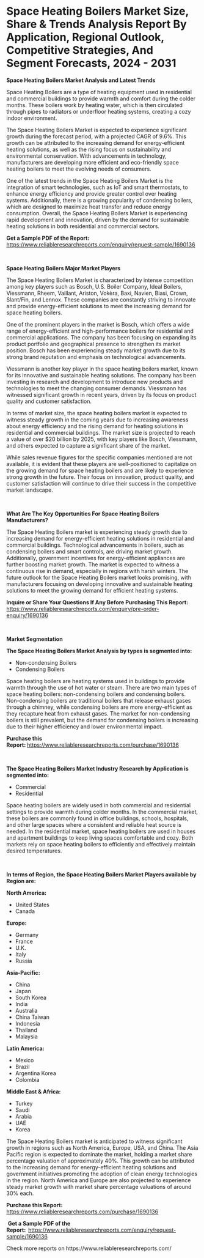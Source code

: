 <p><h1>Space Heating Boilers Market Size, Share & Trends Analysis Report By Application, Regional Outlook, Competitive Strategies, And Segment Forecasts, 2024 - 2031</h1></p><p><strong>Space Heating Boilers Market Analysis and Latest Trends</strong></p>
<p><p>Space Heating Boilers are a type of heating equipment used in residential and commercial buildings to provide warmth and comfort during the colder months. These boilers work by heating water, which is then circulated through pipes to radiators or underfloor heating systems, creating a cozy indoor environment.</p><p>The Space Heating Boilers Market is expected to experience significant growth during the forecast period, with a projected CAGR of 9.6%. This growth can be attributed to the increasing demand for energy-efficient heating solutions, as well as the rising focus on sustainability and environmental conservation. With advancements in technology, manufacturers are developing more efficient and eco-friendly space heating boilers to meet the evolving needs of consumers.</p><p>One of the latest trends in the Space Heating Boilers Market is the integration of smart technologies, such as IoT and smart thermostats, to enhance energy efficiency and provide greater control over heating systems. Additionally, there is a growing popularity of condensing boilers, which are designed to maximize heat transfer and reduce energy consumption. Overall, the Space Heating Boilers Market is experiencing rapid development and innovation, driven by the demand for sustainable heating solutions in both residential and commercial sectors.</p></p>
<p><strong>Get a Sample PDF of the Report:&nbsp;</strong> <a href="https://www.reliableresearchreports.com/enquiry/request-sample/1690136">https://www.reliableresearchreports.com/enquiry/request-sample/1690136</a></p>
<p>&nbsp;</p>
<p><strong>Space Heating Boilers Major Market Players</strong></p>
<p><p>The Space Heating Boilers Market is characterized by intense competition among key players such as Bosch, U.S. Boiler Company, Ideal Boilers, Viessmann, Rheem, Vaillant, Ariston, Vokèra, Baxi, Navien, Biasi, Crown, Slant/Fin, and Lennox. These companies are constantly striving to innovate and provide energy-efficient solutions to meet the increasing demand for space heating boilers.</p><p>One of the prominent players in the market is Bosch, which offers a wide range of energy-efficient and high-performance boilers for residential and commercial applications. The company has been focusing on expanding its product portfolio and geographical presence to strengthen its market position. Bosch has been experiencing steady market growth due to its strong brand reputation and emphasis on technological advancements.</p><p>Viessmann is another key player in the space heating boilers market, known for its innovative and sustainable heating solutions. The company has been investing in research and development to introduce new products and technologies to meet the changing consumer demands. Viessmann has witnessed significant growth in recent years, driven by its focus on product quality and customer satisfaction.</p><p>In terms of market size, the space heating boilers market is expected to witness steady growth in the coming years due to increasing awareness about energy efficiency and the rising demand for heating solutions in residential and commercial buildings. The market size is projected to reach a value of over $20 billion by 2025, with key players like Bosch, Viessmann, and others expected to capture a significant share of the market.</p><p>While sales revenue figures for the specific companies mentioned are not available, it is evident that these players are well-positioned to capitalize on the growing demand for space heating boilers and are likely to experience strong growth in the future. Their focus on innovation, product quality, and customer satisfaction will continue to drive their success in the competitive market landscape.</p></p>
<p>&nbsp;</p>
<p><strong>What Are The Key Opportunities For Space Heating Boilers Manufacturers?</strong></p>
<p><p>The Space Heating Boilers market is experiencing steady growth due to increasing demand for energy-efficient heating solutions in residential and commercial buildings. Technological advancements in boilers, such as condensing boilers and smart controls, are driving market growth. Additionally, government incentives for energy-efficient appliances are further boosting market growth. The market is expected to witness a continuous rise in demand, especially in regions with harsh winters. The future outlook for the Space Heating Boilers market looks promising, with manufacturers focusing on developing innovative and sustainable heating solutions to meet the growing demand for efficient heating systems.</p></p>
<p><strong>Inquire or Share Your Questions If Any Before Purchasing This Report:</strong> <a href="https://www.reliableresearchreports.com/enquiry/pre-order-enquiry/1690136">https://www.reliableresearchreports.com/enquiry/pre-order-enquiry/1690136</a></p>
<p>&nbsp;</p>
<p><strong>Market Segmentation</strong></p>
<p><strong>The Space Heating Boilers Market Analysis by types is segmented into:</strong></p>
<p><ul><li>Non-condensing Boilers</li><li>Condensing Boilers</li></ul></p>
<p><p>Space heating boilers are heating systems used in buildings to provide warmth through the use of hot water or steam. There are two main types of space heating boilers: non-condensing boilers and condensing boilers. Non-condensing boilers are traditional boilers that release exhaust gases through a chimney, while condensing boilers are more energy-efficient as they recapture heat from exhaust gases. The market for non-condensing boilers is still prevalent, but the demand for condensing boilers is increasing due to their higher efficiency and lower environmental impact.</p></p>
<p><strong>Purchase this Report:&nbsp;</strong><a href="https://www.reliableresearchreports.com/purchase/1690136">https://www.reliableresearchreports.com/purchase/1690136</a></p>
<p>&nbsp;</p>
<p><strong>The Space Heating Boilers Market Industry Research by Application is segmented into:</strong></p>
<p><ul><li>Commercial</li><li>Residential</li></ul></p>
<p><p>Space heating boilers are widely used in both commercial and residential settings to provide warmth during colder months. In the commercial market, these boilers are commonly found in office buildings, schools, hospitals, and other large spaces where a consistent and reliable heat source is needed. In the residential market, space heating boilers are used in houses and apartment buildings to keep living spaces comfortable and cozy. Both markets rely on space heating boilers to efficiently and effectively maintain desired temperatures.</p></p>
<p>&nbsp;</p>
<p><strong>In terms of Region, the Space Heating Boilers Market Players available by Region are:</strong></p>
<p>
    <p> <strong> North America: </strong>
        <ul>
            <li>United States</li>
            <li>Canada</li>
        </ul>
        </p> 
    <p> <strong> Europe: </strong>
        <ul>
            <li>Germany</li>
            <li>France</li>
            <li>U.K.</li>
            <li>Italy</li>
            <li>Russia</li>
        </ul>
        </p> 
    <p> <strong> Asia-Pacific: </strong>
        <ul>
            <li>China</li>
            <li>Japan</li>
            <li>South Korea</li>
            <li>India</li>
            <li>Australia</li>
            <li>China Taiwan</li>
            <li>Indonesia</li>
            <li>Thailand</li>
            <li>Malaysia</li>
        </ul>
        </p> 
    <p> <strong> Latin America: </strong>
        <ul>
            <li>Mexico</li>
            <li>Brazil</li>
            <li>Argentina Korea</li>
            <li>Colombia</li>
        </ul>
        </p> 
    <p> <strong> Middle East & Africa: </strong>
        <ul>
            <li>Turkey</li>
            <li>Saudi</li>
            <li>Arabia</li>
            <li>UAE</li>
            <li>Korea</li>
        </ul>
    </p>
    </p>
<p><p>The Space Heating Boilers market is anticipated to witness significant growth in regions such as North America, Europe, USA, and China. The Asia Pacific region is expected to dominate the market, holding a market share percentage valuation of approximately 40%. This growth can be attributed to the increasing demand for energy-efficient heating solutions and government initiatives promoting the adoption of clean energy technologies in the region. North America and Europe are also projected to experience steady market growth with market share percentage valuations of around 30% each.</p></p>
<p><strong>Purchase this Report: </strong><a href="https://www.reliableresearchreports.com/purchase/1690136">https://www.reliableresearchreports.com/purchase/1690136</a></p>
<p>&nbsp;<strong>Get a Sample PDF of the Report:&nbsp;&nbsp;</strong><a href="https://www.reliableresearchreports.com/enquiry/request-sample/1690136">https://www.reliableresearchreports.com/enquiry/request-sample/1690136</a></p>
<p><strong></strong></p>
<p>Check more reports on https://www.reliableresearchreports.com/</p>